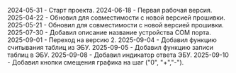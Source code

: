 2024-05-31 - Старт проекта.
2024-06-18 - Первая рабочая версия.
2025-04-22 - Обновил для совместимости с новой версией прошивки.
2025-05-21 - Обновил для совместимости с новой версией прошивки.
2025-07-30 - Добавил описание название устройства COM порта.
2025-09-01 - Переход на версию 2.
2025-09-04 - Добавил функцию считывания таблиц из ЭБУ.
2025-09-05 - Добавил функцию записи таблиц в ЭБУ.
2025-09-08 - Добавил индикатор ответа ЭБУ.
2025-09-10 - Добавил кнопки смещения графика на шаг ("0", "+","-").